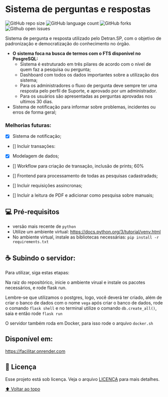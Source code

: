 # Sistema de perguntas e respostas



![GitHub repo size](https://img.shields.io/github/repo-size/alehkiz/Vega?style=for-the-badge)
![GitHub language count](https://img.shields.io/github/languages/count/alehkiz/Vega?style=for-the-badge)
![GitHub forks](https://img.shields.io/github/forks/alehkiz/Vega?style=for-the-badge)
![Github open issues](https://img.shields.io/github/issues/alehkiz/Vega?style=for-the-badge)


Sistema de pergunta e resposta utilizado pelo Detran.SP, com o objetivo de padronização e democratização do conhecimento no órgão. 

* **O sistema foca na busca de termos com o FTS disponível no PosgreSQL:**
  * Sistema é estruturado em três pilares de acordo com o nível de quem faz a pesquisa ou pergunta;
  * Dashboard com todos os dados importantes sobre a utilização dos sistema;
  * Para os administradores o fluxo de pergunta deve sempre ter uma resposta pelo perfil de Suporte, e aprovado por um administrador.
  * Para os usuários são apresentadas as perguntas aprovadas nos ultimos 30 dias.
* Sistema de notificação para informar sobre problemas, incidentes ou erros de forma geral;

### Melhorias futuras:

- [X] Sistema de notificação;
- [] Incluir transações:
 - [X] Modelagem de dados;
 - [] Workflow para criação de transação, inclusão de prints; 60%
 - [] Frontend para processamento de todas as pesquisas cadastradads;
 
- [] Incluir requisições assincronas;
- [] Incluir a leitura de PDF e adicionar como pesquisa sobre manuais;

## 💻 Pré-requisitos

* versão mais recente de `python`
* Utilize um ambiente virtual: https://docs.python.org/3/tutorial/venv.html
* No ambiente virtual, instale as bibliotecas necessárias: `pip install -r requirements.txt`

## ☕ Subindo o servidor:

Para utilizar, siga estas etapas:

Na raiz do repositórico, inicie o ambiente virual e instale os pacotes necessários, e rode flask run.

Lembre-se que utilizamos o postgres, logo, você deverá ter criado, além de criar o banco de dados com o nome `vega` após criar o banco de dados, rode o comando `flask shell` e no terminal utilize o comando `db.create_all()`, saia e então rode `flask run`

O servidor também roda em Docker, para isso rode o arquivo `docker.sh`

## Disponível em:
https://facilitar.onrender.com

## 📝 Licença

Esse projeto está sob licença. Veja o arquivo [LICENÇA](LICENSE.md) para mais detalhes.

[⬆ Voltar ao topo](#Vega)<br>
